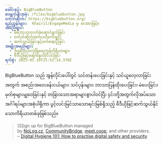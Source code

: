 ```yaml
---
ခေါင်းစဥ်: BigBlueButton
စာမျက်နှာအဖုံ: /files/bigbluebutton.jpg
ဝက်ဘ်ဆိုက်: https://bigbluebutton.org/
ရည်ညွှန်းများ:  Khairil/EngageMedia မှ စာအားဖြင့်။
အမည်များ:
  - မိမိဘာသာလက်ခံဆောင်ရွက်ခြင်း
  - ဝက်ဘ်ဆိုက်အက်ပလီကေးရှင်း
  - ဆက်သွယ်ခြင်းနှင့်မက်ဆေ့ပို့ခြင်း
အမျိုးအမည်များ:
  - ဒီဂျစ်တယ်လုံခြုံရေးကွန်ကိရိယာများ
  - ဗီဒီယိုဖြင့်ဆွေးနွေးတိုင်ပင်ခြင်း
ရက်စွဲ: 2023-01-19T21:52:14.370Z
---
```

BigBlueButton သည် အွန်လိုင်းပေါ်တွင် သင်တန်းပေးခြင်းနှင့် သင်ယူလေ့လာခြင်းအတွက် အစည်းအဝေးခန်းငယ်များ၊ သင်ပုန်းများ၊ ဘာသာပြန်ထိုးပေးခြင်း၊ မဲပေးခြင်း၊ မှတ်စုများမျှဝေခြင်းနှင့် တခြားသောအရာများစွာပါဝင်ပြီး ၄င်းတို့အတွက်လိုအပ်သောအင်္ဂါရပ်များအစုံပါရှိကာ ပွင့်လင်းမြင်သာသောရင်းမြစ်ရှိသည့် ဗီဒီယိုဖြင့်ဆက်သွယ်နိုင်သောကိရိယာတစ်ခုဖြစ်သည်။

> \[S]ign up for BigBlueButton managed by [NoLog.cz](https://call.nolog.cz/), [CommunityBridge](https://communitybridge.com/), [meet.coop](https://www.meet.coop/), and other providers.\
> – [Digital Hygiene 101: How to practise digital safety and security
](https://engagemedia.org/2022/digital-hygiene-safety-security/)